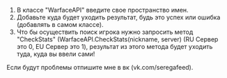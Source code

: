 1) В классе "WarfaceAPI" введите свое пространство имен.
2) Добавьте куда будет уходить результат, будь это успех или ошибка (добавлять в самом классе).
3) Что бы осуществить поиск игрока нужно запросить метод "CheckStats" (WarfaceAPI.CheckStats(nickname, server) (RU Сервер это 0, EU Сервер это 1), результат из этого метода будет уходить туда, куда вы ввели сами!

Если будут проблемы отпишите мне в вк (vk.com/seregafeed).
